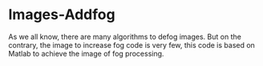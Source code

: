 # Images-Addfog
As we all know, there are many algorithms to defog images. But on the contrary, the image to increase fog code is very few, this code is based on Matlab to achieve the image of fog processing.
